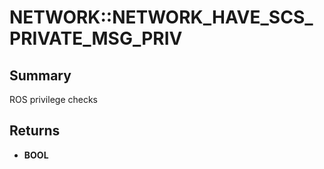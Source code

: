 # NETWORK::NETWORK_HAVE_SCS_PRIVATE_MSG_PRIV

## Summary
ROS privilege checks

## Returns
* **BOOL**